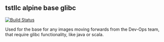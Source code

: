 ## tstllc alpine base glibc

[![Build Status](http://drone.liskl.com/api/badges/liskl/liskl-tstllc-alpine-base-glibc/status.svg)](http://drone.liskl.com/liskl/liskl-tstllc-alpine-base-glibc)

Used for the base for any images moving forwards from the Dev-Ops team, that require glibc functionality, like java or scala.
